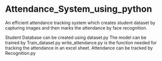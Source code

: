 # Attendance_System_using_python
An efficient attendance tracking system which creates student dataset by capturing images and then marks the attendance by face recognition.

Student Database can be created using dataset.py
The model can be trained by Train_dataset.py
write_attendance.py is the function needed for tracking the attendance in an excel sheet.
Attendance can be tracked by Recognition.py 

